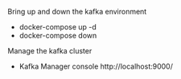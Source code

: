 Bring up and down the kafka environment

- docker-compose up -d
- docker-compose down

Manage the kafka cluster

- Kafka Manager console http://localhost:9000/
